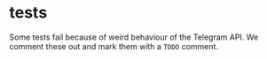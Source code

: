tests
=====

Some tests fail because of weird behaviour of the Telegram API. We comment these
out and mark them with a `TODO` comment.
